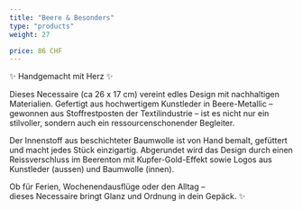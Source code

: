```yaml
---
title: "Beere & Besonders"
type: "products"
weight: 27

price: 86 CHF
---
```


✨ Handgemacht mit Herz ✨

Dieses Necessaire (ca 26 x 17 cm) vereint edles Design mit nachhaltigen Materialien. Gefertigt aus hochwertigem Kunstleder in Beere-Metallic – gewonnen aus Stoffrestposten der Textilindustrie – ist es nicht nur ein stilvoller, sondern auch ein ressourcenschonender Begleiter.

Der Innenstoff aus beschichteter Baumwolle ist von Hand bemalt, gefüttert und macht jedes Stück einzigartig. Abgerundet wird das Design durch einen Reissverschluss im Beerenton mit Kupfer-Gold-Effekt sowie Logos aus Kunstleder (aussen) und Baumwolle (innen).

Ob für Ferien, Wochenendausflüge oder den Alltag –  
dieses Necessaire bringt Glanz und Ordnung in dein Gepäck. ✨
